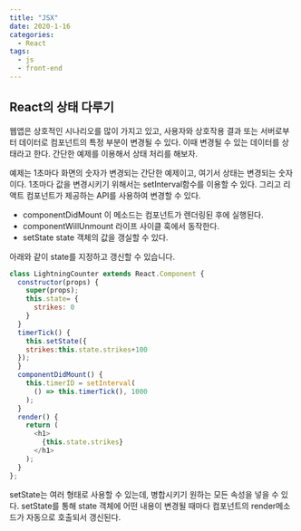 ```yaml
---
title: "JSX"
date: 2020-1-16
categories:
  - React
tags:
  - js
  - front-end
---
```


## React의 상태 다루기

웹앱은 상호적인 시나리오를 많이 가지고 있고, 사용자와 상호작용 결과 또는 서버로부터 데이터로 컴포넌트의 특정 부분이 변경될 수 있다.
이때 변경될 수 있는 데이터를 상태라고 한다. 간단한 예제를 이용해서 상태 처리를 해보자.

예제는 1초마다 화면의 숫자가 변경되는 간단한 예제이고, 여기서 상태는 변경되는 숫자이다.
1초마다 값을 변경시키기 위해서는 setInterval함수를 이용할 수 있다.
그리고 리액트 컴포넌트가 제공하는 API를 사용하여 변경할 수 있다.

- componentDidMount
   이 메소드는 컴포넌트가 렌더링된 후에 실행된다.
- componentWillUnmount
   라이프 사이클 훅에서 동작한다.
- setState
   state 객체의 값을 갱실할 수 있다.

아래와 같이 state를 지정하고 갱신할 수 있습니다.

```javascript
class LightningCounter extends React.Component {
  constructor(props) {
    super(props);
    this.state= {
      strikes: 0
    }
  }
  timerTick() {
    this.setState({
    strikes:this.state.strikes+100
  });
  }
  componentDidMount() {
    this.timerID = setInterval(
      () => this.timerTick(), 1000
    );
  }
  render() {
    return (
      <h1>
        {this.state.strikes}
      </h1>
    );
  }
};
```

setState는 여러 형태로 사용할 수 있는데, 병합시키기 원하는 모든 속성을 넣을 수 있다.
setState를 통해 state 객체에 어떤 내용이 변경될 때마다 컴포넌트의 render메소드가 자동으로 호출되서 갱신된다.
